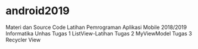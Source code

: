 # android2019
Materi dan Source Code Latihan Pemrograman Aplikasi Mobile 2018/2019 Informatika Unhas
Tugas 1 ListView-Latihan
Tugas 2 MyViewModel
Tugas 3 Recycler View
